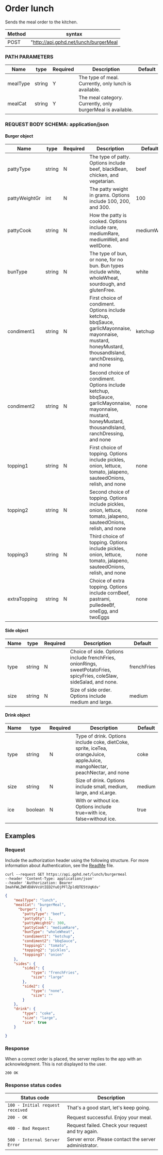 # Order lunch
Sends the meal order to the kitchen. 

Method | syntax
----- | ----------
POST | "http://api.gphd.net/lunch/burgerMeal

### PATH PARAMETERS

Name | type | Required | Description | Default 
---- | ----- | ----- | -------------------- | ---
mealType | string | Y |  The type of meal. Currently, only lunch is available. 
mealCat | string  | Y | The meal category. Currently, only burgerMeal is available. 

### REQUEST BODY SCHEMA: application/json

#### Burger object
Name | type | Required | Description | Default 
---- | ----- | ----- | -------------------- | ---
pattyType | string | N | The type of patty. Options include beef, blackBean, chicken, and vegetarian. | beef | 
pattyWeightGr | int  | N | The patty weight in grams. Options include 100, 200, and 300. | 100 |
pattyCook | string | N |  How the patty is cooked. Options include rare, mediumRare, mediumWell, and wellDone.| mediumWell|
bunType | string  | N | The type of bun, or none, for no bun. Bun types include white, wholeWheat, sourdough, and glutenFree. | white | 
condiment1 | string | N |  First choice of condiment. Options include ketchup, bbqSauce, garlicMayonnaise, mayonnaise, mustard, honeyMustard, thousandIsland, ranchDressing, and none | ketchup |
condiment2 | string | N |  Second choice of condiment. Options include ketchup, bbqSauce, garlicMayonnaise, mayonnaise, mustard, honeyMustard, thousandIsland, ranchDressing, and none | none |
topping1 | string  | N | First choice of topping. Options include pickles, onion, lettuce, tomato, jalapeno, sauteedOnions, relish, and none | none |
topping2 | string  | N | Second choice of topping. Options include pickles, onion, lettuce, tomato, jalapeno, sauteedOnions, relish, and none | none |
topping3 | string  | N | Third choice of topping. Options include pickles, onion, lettuce, tomato, jalapeno, sauteedOnions, relish, and none | none |
extraTopping | string | N | Choice of extra topping. Options include cornBeef, pastrami, pulledeeBf, oneEgg, and twoEggs | none |

#### Side object
Name | type | Required | Description | Default 
---- | ----- | ----- | -------------------- | ---
type | string | N |  Choice of side. Options include frenchFries, onionRings, sweetPotatoFries, spicyFries, coleSlaw, sideSalad, and none. | frenchFries |
size | string | N |Size of side order. Options include medium and large. | medium |

#### Drink object
Name | type | Required | Description | Default 
---- | ----- | ----- | -------------------- | ---
type | string  | N | Type of drink. Options include coke, dietCoke, sprite, iceTea, orangeJuice, appleJuice, mangoNectar, peachNectar, and none | coke |
size | string | N |  Size of drink. Options include small, medium, large, and xLarge. | medium |
ice | boolean  | N | With or without ice. Options include true=with ice, false=without ice. | true |

<!-- Replace the two example rows and include rows for all your parameters. -->
<!-- If one of the parameters has a set of sub-parameters, create a table or bulleted list for that, but proceed with caution. If the API is complex, there might be an easier way to do your reference section than writing markup by hand. -->

## Examples

### Request

Include the authorization header using the following structure. For more information about Authentication, see the [ReadMe](https://github.com/Schnee18/student-showcase/blob/main/student-work/2023/Sharon-Schnee/api-final-project/readme.md) file.

```
curl --request GET https://api.gphd.net/lunch/burgermeal
--header 'Content-Type: application/json'
--header 'Authorization: Bearer ImahFWLZWFdD8VVcUtIED2YuOjPFlZpldQTE5tUqKdv'
```

``` JSON
{
	"mealType": "lunch",
	"mealCat": "burgerMeal",
	  "burger": {
		"pattyType": "beef",
		"pattyQty": 1,
		"pattyWeightG": 300,
		"pattyCook": "mediumRare",
		"bunType": "wholeWheat",
		"condiment1": "ketchup",
		"condiment2": "bbqSauce",
		"topping1": "tomato",
		"topping2": "pickles",
		"topping3": "onion"
	},
	"sides": {
		"side1": {
			"type": "frenchFries",
			"size": "large"
		},
		"side2": {
			"type": "none",
			"size": ""
		}
	},
	"drink": {
		"type": "coke",
		"size": "large",
		"ice": true
	}

}

```

### Response

When a correct order is placed, the server replies to the app with an acknowledgment. This is not displayed to the user. 

```
200 OK

```

### Response status codes

| Status code |  Description          |
|-------------|----------------------|
| `100 - Initial request received` | That's a good start, let's keep going. |
| `200 - OK` | Request successful. Enjoy your meal. |
| `400 - Bad Request`       | Request failed. Check your request and try again. |
| `500 - Internal Server Error`  | Server error. Please contact the server administrator.  |

